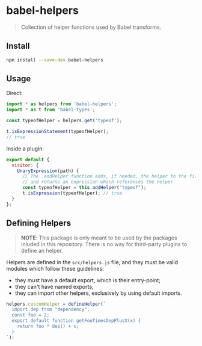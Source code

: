 # babel-helpers

> Collection of helper functions used by Babel transforms.

## Install

```sh
npm install --save-dev babel-helpers
```

## Usage

Direct:

```js
import * as helpers from 'babel-helpers';
import * as t from 'babel-types';

const typeofHelper = helpers.get('typeof');

t.isExpressionStatement(typeofHelper);
// true
```

Inside a plugin:

```js
export default {
  visitor: {
    UnaryExpression(path) {
      // The .addHelper function adds, if needed, the helper to the file
      // and returns an expression which references the helper
      const typeofHelper = this.addHelper("typeof");
      t.isExpression(typeofHelper); // true
  }
};
```

## Defining Helpers

> **NOTE**: This package is only meant to be used by the packages inluded in this repository. There is no way for third-party plugins to define an helper.

Helpers are defined in the `src/helpers.js` file, and they must be valid modules which follow these guidelines:
 - they must have a default export, which is their entry-point;
 - they can't have named exports;
 - they can import other helpers, exclusively by using default imports.

```js
helpers.customHelper = defineHelper(`
  import dep from "dependency";
  const foo = 2;
  export default function getFooTimesDepPlusX(x) {
    return foo * dep() + x;
  }
`);
```
